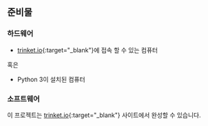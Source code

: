 ## 준비물

### 하드웨어

+ [trinket.io](https://trinket.io){:target="_blank"}에 접속 할 수 있는 컴퓨터 

혹은

+ Python 3이 설치된 컴퓨터

### 소프트웨어

이 프로젝트는 [trinket.io](https://trinket.io){:target="_blank"} 사이트에서 완성할 수 있습니다.